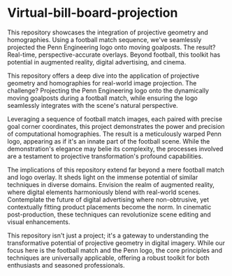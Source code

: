 # Virtual-bill-board-projection
This repository showcases the integration of projective geometry and homographies. Using a football match sequence, we've seamlessly projected the Penn Engineering logo onto moving goalposts. The result? Real-time, perspective-accurate overlays. Beyond football, this toolkit has potential in augmented reality, digital advertising, and cinema.

This repository offers a deep dive into the application of projective geometry and homographies for real-world image projection. The challenge? Projecting the Penn Engineering logo onto the dynamically moving goalposts during a football match, while ensuring the logo seamlessly integrates with the scene's natural perspective.

Leveraging a sequence of football match images, each paired with precise goal corner coordinates, this project demonstrates the power and precision of computational homographies. The result is a meticulously warped Penn logo, appearing as if it's an innate part of the football scene. While the demonstration's elegance may belie its complexity, the processes involved are a testament to projective transformation's profound capabilities.

The implications of this repository extend far beyond a mere football match and logo overlay. It sheds light on the immense potential of similar techniques in diverse domains. Envision the realm of augmented reality, where digital elements harmoniously blend with real-world scenes. Contemplate the future of digital advertising where non-obtrusive, yet contextually fitting product placements become the norm. In cinematic post-production, these techniques can revolutionize scene editing and visual enhancements.

This repository isn't just a project; it's a gateway to understanding the transformative potential of projective geometry in digital imagery. While our focus here is the football match and the Penn logo, the core principles and techniques are universally applicable, offering a robust toolkit for both enthusiasts and seasoned professionals.
